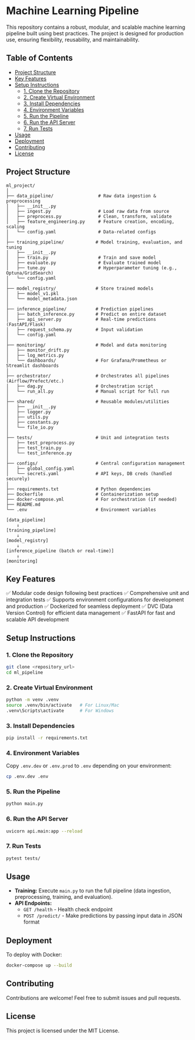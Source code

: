 # Machine Learning Pipeline

This repository contains a robust, modular, and scalable machine learning pipeline built using best practices. The project is designed for production use, ensuring flexibility, reusability, and maintainability.

## Table of Contents
- [Project Structure](#project-structure)
- [Key Features](#key-features)
- [Setup Instructions](#setup-instructions)
  - [1. Clone the Repository](#1-clone-the-repository)
  - [2. Create Virtual Environment](#2-create-virtual-environment)
  - [3. Install Dependencies](#3-install-dependencies)
  - [4. Environment Variables](#4-environment-variables)
  - [5. Run the Pipeline](#5-run-the-pipeline)
  - [6. Run the API Server](#6-run-the-api-server)
  - [7. Run Tests](#7-run-tests)
- [Usage](#usage)
- [Deployment](#deployment)
- [Contributing](#contributing)
- [License](#license)

## Project Structure

```
ml_project/
│
├── data_pipeline/                 # Raw data ingestion & preprocessing
│   ├── __init__.py
│   ├── ingest.py                  # Load raw data from source
│   ├── preprocess.py              # Clean, transform, validate
│   ├── feature_engineering.py     # Feature creation, encoding, scaling
│   └── config.yaml                # Data-related configs
│
├── training_pipeline/            # Model training, evaluation, and tuning
│   ├── __init__.py
│   ├── train.py                   # Train and save model
│   ├── evaluate.py                # Evaluate trained model
│   ├── tune.py                    # Hyperparameter tuning (e.g., Optuna/GridSearch)
│   └── config.yaml
│
├── model_registry/               # Store trained models
│   ├── model_v1.pkl
│   └── model_metadata.json
│
├── inference_pipeline/           # Prediction pipelines
│   ├── batch_inference.py        # Predict on entire dataset
│   ├── api_server.py             # Real-time predictions (FastAPI/Flask)
│   ├── request_schema.py         # Input validation
│   └── config.yaml
│
├── monitoring/                   # Model and data monitoring
│   ├── monitor_drift.py
│   ├── log_metrics.py
│   └── dashboards/               # For Grafana/Prometheus or Streamlit dashboards
│
├── orchestrator/                 # Orchestrates all pipelines (Airflow/Prefect/etc.)
│   ├── dag.py                    # Orchestration script
│   └── run_all.py                # Manual script for full run
│
├── shared/                       # Reusable modules/utilities
│   ├── __init__.py
│   ├── logger.py
│   ├── utils.py
│   ├── constants.py
│   └── file_io.py
│
├── tests/                        # Unit and integration tests
│   ├── test_preprocess.py
│   ├── test_train.py
│   └── test_inference.py
│
├── configs/                      # Central configuration management
│   ├── global_config.yaml
│   └── secrets.yaml              # API keys, DB creds (handled securely)
│
├── requirements.txt              # Python dependencies
├── Dockerfile                    # Containerization setup
├── docker-compose.yml            # For orchestration (if needed)
├── README.md
└── .env                          # Environment variables

[data_pipeline] 
    ↓
[training_pipeline] 
    ↓
[model_registry] 
    ↓
[inference_pipeline (batch or real-time)] 
    ↓
[monitoring]

```

## Key Features

✅ Modular code design following best practices
✅ Comprehensive unit and integration tests
✅ Supports environment configurations for development and production
✅ Dockerized for seamless deployment
✅ DVC (Data Version Control) for efficient data management
✅ FastAPI for fast and scalable API development

## Setup Instructions

### 1. Clone the Repository

```bash
git clone <repository_url>
cd ml_pipeline
```

### 2. Create Virtual Environment

```bash
python -m venv .venv
source .venv/bin/activate   # For Linux/Mac
.venv\Scripts\activate      # For Windows
```

### 3. Install Dependencies

```bash
pip install -r requirements.txt
```

### 4. Environment Variables

Copy `.env.dev` or `.env.prod` to `.env` depending on your environment:

```bash
cp .env.dev .env
```

### 5. Run the Pipeline

```bash
python main.py
```

### 6. Run the API Server

```bash
uvicorn api.main:app --reload
```

### 7. Run Tests

```bash
pytest tests/
```

## Usage

* **Training:** Execute `main.py` to run the full pipeline (data ingestion, preprocessing, training, and evaluation).
* **API Endpoints:**
   * `GET /health` - Health check endpoint
   * `POST /predict/` - Make predictions by passing input data in JSON format

## Deployment

To deploy with Docker:

```bash
docker-compose up --build
```

## Contributing

Contributions are welcome! Feel free to submit issues and pull requests.

## License

This project is licensed under the MIT License.


